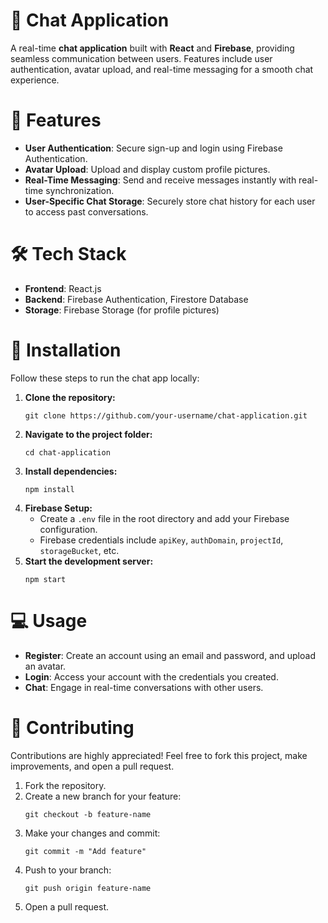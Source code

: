 <h1>🚀 Chat Application</h1>

<p>
A real-time <strong>chat application</strong> built with <strong>React</strong> and <strong>Firebase</strong>, providing seamless communication between users. Features include user authentication, avatar upload, and real-time messaging for a smooth chat experience.
</p>

<h1>🔑 Features</h1>
<ul>
  <li><strong>User Authentication</strong>: Secure sign-up and login using Firebase Authentication.</li>
  <li><strong>Avatar Upload</strong>: Upload and display custom profile pictures.</li>
  <li><strong>Real-Time Messaging</strong>: Send and receive messages instantly with real-time synchronization.</li>
  <li><strong>User-Specific Chat Storage</strong>: Securely store chat history for each user to access past conversations.</li>
</ul>

<h1>🛠️ Tech Stack</h1>
<ul>
  <li><strong>Frontend</strong>: React.js</li>
  <li><strong>Backend</strong>: Firebase Authentication, Firestore Database</li>
  <li><strong>Storage</strong>: Firebase Storage (for profile pictures)</li>
</ul>

<h1>🚀 Installation</h1>
<p>Follow these steps to run the chat app locally:</p>

<ol>
  <li><strong>Clone the repository:</strong>
    <pre><code>git clone https://github.com/your-username/chat-application.git</code></pre>
  </li>
  <li><strong>Navigate to the project folder:</strong>
    <pre><code>cd chat-application</code></pre>
  </li>
  <li><strong>Install dependencies:</strong>
    <pre><code>npm install</code></pre>
  </li>
  <li><strong>Firebase Setup:</strong>
    <ul>
      <li>Create a <code>.env</code> file in the root directory and add your Firebase configuration.</li>
      <li>Firebase credentials include <code>apiKey</code>, <code>authDomain</code>, <code>projectId</code>, <code>storageBucket</code>, etc.</li>
    </ul>
  </li>
  <li><strong>Start the development server:</strong>
    <pre><code>npm start</code></pre>
  </li>
</ol>

<h1>💻 Usage</h1>
<ul>
  <li><strong>Register</strong>: Create an account using an email and password, and upload an avatar.</li>
  <li><strong>Login</strong>: Access your account with the credentials you created.</li>
  <li><strong>Chat</strong>: Engage in real-time conversations with other users.</li>
</ul>

<h1>🤝 Contributing</h1>
<p>Contributions are highly appreciated! Feel free to fork this project, make improvements, and open a pull request.</p>

<ol>
  <li>Fork the repository.</li>
  <li>Create a new branch for your feature: 
    <pre><code>git checkout -b feature-name</code></pre>
  </li>
  <li>Make your changes and commit: 
    <pre><code>git commit -m "Add feature"</code></pre>
  </li>
  <li>Push to your branch: 
    <pre><code>git push origin feature-name</code></pre>
  </li>
  <li>Open a pull request.</li>
</ol>


